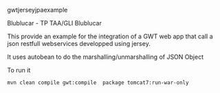 gwtjerseyjpaexample

Blublucar - TP TAA/GLI Blublucar

This provide an example for the integration of a GWT web app that call a json restfull webservices developped using jersey. 

It uses autobean to do the marshalling/unmarshalling of JSON Object

To run it

```bash
mvn clean compile gwt:compile  package tomcat7:run-war-only
